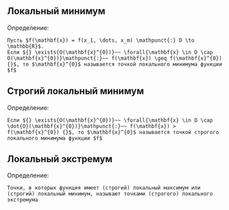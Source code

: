 ## Локальный минимум
Определение:
```spoiler-markdown
Пусть $f(\mathbf{x}) = f(x_1, \dots, x_m) \mathpunct{:} D \to \mathbb{R}$.
Если ${} \exists{O(\mathbf{x}^{0})}~~ \forall{\mathbf{x} \in D \cap O(\mathbf{x}^{0})}\mathpunct{:}~~ f(\mathbf{x}) \geq f(\mathbf{x}^{0}) {}$, то $\mathbf{x}^{0}$ называется точкой локального минимума функции $f$
```

## Строгий локальный минимум
Определение:
```spoiler-markdown
Если ${} \exists{O(\mathbf{x}^{0})}~~ \forall{\mathbf{x} \in D \cap \dot{O}(\mathbf{x}^{0})}\mathpunct{:}~~ f(\mathbf{x}) > f(\mathbf{x}^{0}) {}$, то $\mathbf{x}^{0}$ называется точкой строгого локального минимума функции $f$
```

## Локальный экстремум
Определение:
```spoiler-markdown
Точки, в которых функция имеет (строгий) локальный максимум или (строгий) локальный минимум, называют точками (строгого) локального экстремума
```
